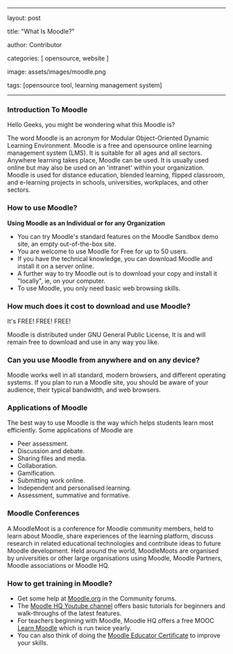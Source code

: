 
---

layout: post

title: "What Is Moodle?"

author: Contributor

categories: [ opensource, website ]

image: assets/images/moodle.png

tags: [opensource tool, learning management system]

---

  
### Introduction To Moodle

Hello Geeks, you might be wondering what this Moodle is?

The word Moodle is an acronym for Modular Object-Oriented Dynamic Learning Environment. Moodle is a free and opensource online learning management system (LMS). It is suitable for all ages and all sectors. Anywhere learning takes place, Moodle can be used. It is usually used online but may also be used on an 'intranet' within your organization. Moodle is used for distance education, blended learning, flipped classroom, and e-learning projects in schools, universities, workplaces, and other sectors.

  
  ### How to use Moodle?

**Using Moodle as an Individual or for any Organization**

-   You can try Moodle's standard features on the Moodle Sandbox demo site, an empty out-of-the-box site.
-   You are welcome to use Moodle for Free for up to 50 users.
-   If you have the technical knowledge, you can download Moodle and install it on a server online.
-   A further way to try Moodle out is to download your copy and install it "locally", ie, on your computer.
-   To use Moodle, you only need basic web browsing skills.


### How much does it cost to download and use Moodle?

 It's FREE! FREE! FREE!

Moodle is distributed under GNU General Public License, It is and will remain free to download and use in any way you like.


### Can you use Moodle from anywhere and on any device?

Moodle works well in all standard, modern browsers, and different operating systems. If you plan to run a Moodle site, you should be aware of your audience, their typical bandwidth, and web browsers.

  
### Applications of Moodle

The best way to use Moodle is the way which helps students learn most efficiently. Some applications of Moodle are
- Peer assessment.
- Discussion and debate.
- Sharing files and media.
- Collaboration.
- Gamification.
- Submitting work online.
- Independent and personalised learning.
- Assessment, summative and formative.

### Moodle Conferences

A MoodleMoot is a conference for Moodle community members, held to learn about Moodle, share experiences of the learning platform, discuss research in related educational technologies and contribute ideas to future Moodle development. Held around the world, MoodleMoots are organised by universities or other large organisations using Moodle, Moodle Partners, Moodle associations or Moodle HQ.

### How to get training in Moodle?

-   Get some help at [Moodle.org](https://moodle.org/) in the Community forums.
-   The [Moodle HQ Youtube channel](https://www.youtube.com/user/moodlehq) offers basic tutorials for beginners and walk-throughs of the latest features.
-   For teachers beginning with Moodle, Moodle HQ offers a free MOOC [Learn Moodle](https://learn.moodle.org/) which is run twice yearly.
-   You can also think of doing the  [Moodle Educator Certificate](http://moodle.org/course/view.php?id=48) to improve your skills.